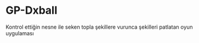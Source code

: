 # GP-Dxball
Kontrol ettiğin nesne ile seken topla şekillere vurunca şekilleri patlatan oyun uygulaması
